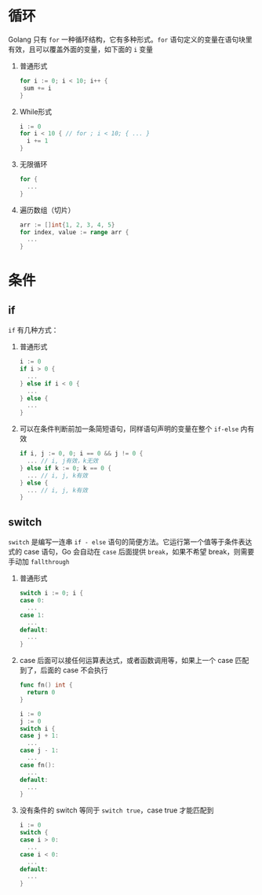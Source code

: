 # 循环

Golang 只有 `for` 一种循环结构，它有多种形式。`for` 语句定义的变量在语句块里有效，且可以覆盖外面的变量，如下面的 `i` 变量

1. 普通形式

   ````go
   for i := 0; i < 10; i++ {
   	sum += i
   }
   ````

2. While形式

   ````go
   i := 0
   for i < 10 { // for ; i < 10; { ... }
     i += 1
   }
   ````

3. 无限循环

   ````go
   for {
     ...
   }
   ````

4. 遍历数组（切片）

   ````go
   arr := []int{1, 2, 3, 4, 5}
   for index, value := range arr {
     ...
   }
   ````

# 条件

## if

`if` 有几种方式：

1. 普通形式

   ````go
   i := 0
   if i > 0 {
     ...
   } else if i < 0 {
     ...
   } else {
     ...
   }
   ````

2. 可以在条件判断前加一条简短语句，同样语句声明的变量在整个 `if-else` 内有效

   ````go
   if i, j := 0, 0; i == 0 && j != 0 {
     ... // i, j有效，k无效
   } else if k := 0; k == 0 {
     ... // i, j, k有效
   } else {
     ... // i, j, k有效
   }
   ````

## switch

`switch` 是编写一连串 `if - else` 语句的简便方法。它运行第一个值等于条件表达式的 case 语句，Go 会自动在 `case` 后面提供 `break`，如果不希望 break，则需要手动加 `fallthrough`

1. 普通形式

   ````go
   switch i := 0; i {
   case 0:
     ...
   case 1:
     ...
   default:
     ...
   }
   ````

2. case 后面可以接任何运算表达式，或者函数调用等，如果上一个 case 匹配到了，后面的 case 不会执行

   ````go
   func fn() int {
     return 0
   }
   
   i := 0
   j := 0
   switch i {
   case j + 1:
     ...
   case j - 1:
     ...
   case fn():
     ...
   default:
     ...
   }
   ````

3. 没有条件的 switch 等同于 `switch true`，case true 才能匹配到

   ````go
   i := 0
   switch {
   case i > 0:
     ...
   case i < 0:
     ...
   default:
     ...
   }
   ````

   